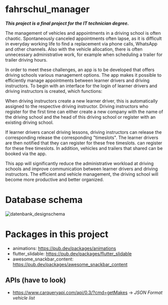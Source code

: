 # fahrschul_manager

_**This project is a final project for the IT technician degree.**_

The management of vehicles and appointments in a driving school is often chaotic. Spontaneously canceled appointments often lapse, as it is difficult in everyday working life to find a replacement via phone calls, WhatsApp and other channels. Also with the
vehicle allocation, there is often unnecessary administrative work, for example when
scheduling a trailer for trailer driving hours.

In order to meet these challenges, an app is to be developed that
offers driving schools various management options. The app makes it possible to
efficiently manage appointments between learner drivers and driving instructors. To begin with
an interface for the login of learner drivers and driving instructors is created, which
functions:

When driving instructors create a new learner driver, this is automatically assigned to the respective
driving instructor.
Driving instructors who register for the first time can either create a new
company with the name of the driving school and the head of this driving school
or register with an existing driving school.

If learner drivers cancel driving lessons, driving instructors can release the corresponding
release the corresponding "timeslots". The learner drivers are then notified that they can register for these free timeslots.
can register for these free timeslots. In addition, vehicles and trailers that
shared can be booked via the app.

This app will significantly reduce the administrative workload at driving schools and improve
communication between learner drivers and driving instructors. The efficient
and vehicle management, the driving school will become more productive and better organized.

# Database schema


![datenbank_designschema](https://github.com/user-attachments/assets/efd37b05-8b09-4834-8b8d-415d48b93d53)



# Packages in this project

* animations: https://pub.dev/packages/animations
* flutter_slidable: https://pub.dev/packages/flutter_slidable
* awesome_snackbar_content: https://pub.dev/packages/awesome_snackbar_content

## APIs (have to look)
*  https://www.carqueryapi.com/api/0.3/?cmd=getMakes -> _JSON Format vehicle list_
